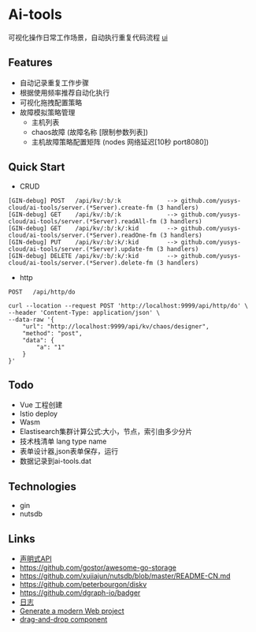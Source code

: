 # Ai-tools
可视化操作日常工作场景，自动执行重复代码流程
[ui](https://github.com/yusys-cloud/ai-tools-ui)
## Features
* 自动记录重复工作步骤
* 根据使用频率推荐自动化执行
* 可视化拖拽配置策略
* 故障模拟策略管理
    * 主机列表
    * chaos故障 (故障名称 [限制参数列表])
    * 主机故障策略配置矩阵 (nodes 网络延迟[10秒 port8080])

## Quick Start
- CRUD
``` 
[GIN-debug] POST   /api/kv/:b/:k             --> github.com/yusys-cloud/ai-tools/server.(*Server).create-fm (3 handlers)
[GIN-debug] GET    /api/kv/:b/:k             --> github.com/yusys-cloud/ai-tools/server.(*Server).readAll-fm (3 handlers)
[GIN-debug] GET    /api/kv/:b/:k/:kid        --> github.com/yusys-cloud/ai-tools/server.(*Server).readOne-fm (3 handlers)
[GIN-debug] PUT    /api/kv/:b/:k/:kid        --> github.com/yusys-cloud/ai-tools/server.(*Server).update-fm (3 handlers)
[GIN-debug] DELETE /api/kv/:b/:k/:kid        --> github.com/yusys-cloud/ai-tools/server.(*Server).delete-fm (3 handlers)    

```
- http
``` 
POST   /api/http/do  

curl --location --request POST 'http://localhost:9999/api/http/do' \
--header 'Content-Type: application/json' \
--data-raw '{
    "url": "http://localhost:9999/api/kv/chaos/designer",
    "method": "post",
    "data": {
        "a": "1"
    }
}'
```
## Todo
- Vue 工程创建
- Istio deploy
- Wasm
- Elastisearch集群计算公式:大小，节点，索引由多少分片
- 技术栈清单 lang type name
- 表单设计器,json表单保存，运行
- 数据记录到ai-tools.dat

## Technologies
- gin
- nutsdb

## Links 
- [声明式API](https://skyao.io/learning-cloudnative/declarative)
- https://github.com/gostor/awesome-go-storage
- https://github.com/xujiajun/nutsdb/blob/master/README-CN.md
- https://github.com/peterbourgon/diskv
- https://github.com/dgraph-io/badger
- [日志](github.com/sirupsen/logrus)
- [Generate a modern Web project](https://github.com/Shpota/goxygen)
- [drag-and-drop component](https://github.com/SortableJS/Vue.Draggable)